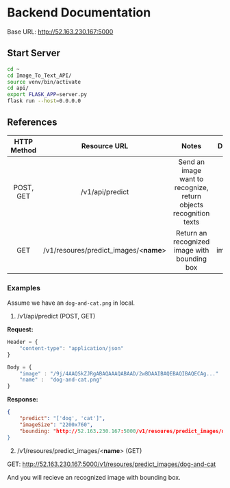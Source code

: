 # Backend Documentation

Base URL: http://52.163.230.167:5000
## Start Server
```bash
cd ~
cd Image_To_Text_API/
source venv/bin/activate
cd api/
export FLASK_APP=server.py 
flask run --host=0.0.0.0
```

## References

| HTTP Method |            Resource URL            |                                Notes                               |  Data Type |
|:-----------:|:----------------------------------:|:------------------------------------------------------------------:|:----------:|
|  POST, GET  |           /v1/api/predict          | Send an image want to recognize, return objects recognition texts  |    JSON    |
|     GET     | /v1/resoures/predict_images/<__name__> |            Return an recognized image with bounding box            | image/jpeg |

### Examples
Assume we have an ```dog-and-cat.png``` in local.

1. /v1/api/predict (POST, GET)

__Request:__ 
```js
Header = {
    "content-type": "application/json"
}

Body = {
    "image" : "/9j/4AAQSkZJRgABAQAAAQABAAD/2wBDAAIBAQEBAQIBAQECAg..."   // Encode image as base64 
    "name" :  "dog-and-cat.png"
}
```
__Response:__

```json
{
    "predict": "['dog', 'cat']",
    "imageSize": "2200x760",
    "bounding: "http://52.163.230.167:5000/v1/resoures/predict_images/dog-and-cat" 
}
```

2. /v1/resoures/predict_images/<__name__> (GET)

GET: http://52.163.230.167:5000/v1/resoures/predict_images/dog-and-cat

And you will recieve an recognized image with bounding box.
